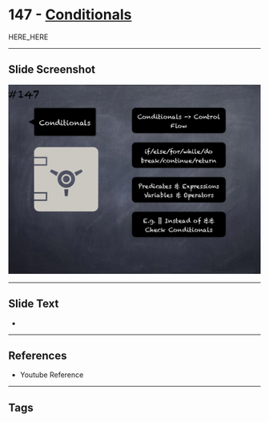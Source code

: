 # 147 - [Conditionals](Conditionals.md)

HERE_HERE

___
## Slide Screenshot
![0147.png](../../images/pitfalls_and_best_practices201/147.png)
___
## Slide Text
- 
___
## References
- Youtube Reference
___
## Tags